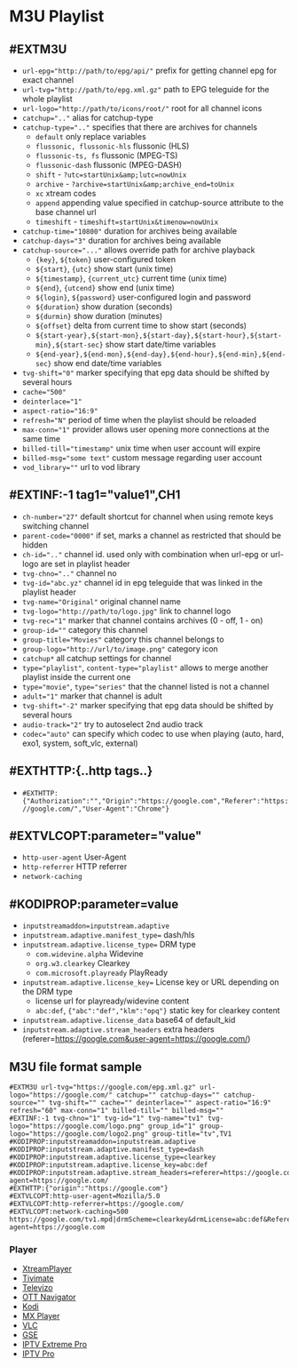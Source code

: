 # M3U Playlist

## #EXTM3U
* `url-epg="http://path/to/epg/api/"` prefix for getting channel epg for exact channel
* `url-tvg="http://path/to/epg.xml.gz"` path to EPG teleguide for the whole playlist
* `url-logo="http://path/to/icons/root/"` root for all channel icons
* `catchup=".."` alias for catchup-type
* `catchup-type=".."` specifies that there are archives for channels
   - `default` only replace variables
   - `flussonic, flussonic-hls` flussonic (HLS)
   - `flussonic-ts, fs` flussonic (MPEG-TS)
   - `flussonic-dash` flussonic (MPEG-DASH)
   - `shift` - `?utc=startUnix&amp;lutc=nowUnix`
   - `archive` - `?archive=startUnix&amp;archive_end=toUnix`
   - `xc` xtream codes
   - `append` appending value specified in catchup-source attribute to the base channel url
   - `timeshift` - `timeshift=startUnix&timenow=nowUnix`
* `catchup-time="10800"` duration for archives being available
* `catchup-days="3"` duration for archives being available
* `catchup-source="..."` allows override path for archive playback
   - `{key}`, `${token}`  user-configured token
   - `${start}`, `{utc}` show start (unix time)
   - `${timestamp}`, `{current_utc}` current time (unix time)
   - `${end}`, `{utcend}` show end (unix time)
   - `${login}`, `${password}` user-configured login and password
   - `${duration}` show duration (seconds)
   - `${durmin}` show duration (minutes)
   - `${offset}` delta from current time to show start (seconds)
   - `${start-year},${start-mon},${start-day},${start-hour},${start-min},${start-sec}` show start date/time variables
   - `${end-year},${end-mon},${end-day},${end-hour},${end-min},${end-sec}` show end date/time variables
* `tvg-shift="0"` marker specifying that epg data should be shifted by several hours
* `cache="500"`
* `deinterlace="1"`
* `aspect-ratio="16:9"`
* `refresh="N"` period of time when the playlist should be reloaded
* `max-conn="1"` provider allows user opening more connections at the same time
* `billed-till="timestamp"` unix time when user account will expire
* `billed-msg="some text"` custom message regarding user account
* `vod_library=""` url to vod library

## #EXTINF:-1 tag1="value1",CH1
* `ch-number="27"` default shortcut for channel when using remote keys switching channel
* `parent-code="0000"` if set, marks a channel as restricted that should be hidden
* `ch-id=".."` channel id. used only with combination when url-epg or url-logo are set in playlist header
* `tvg-chno=".."` channel no
* `tvg-id="abc.yz"` channel id in epg teleguide that was linked in the playlist header
* `tvg-name="Original"` original channel name
* `tvg-logo="http://path/to/logo.jpg"` link to channel logo
* `tvg-rec="1"` marker that channel contains archives (0 - off, 1 - on)
* `group-id=""` category this channel
* `group-title="Movies"` category this channel belongs to
* `group-logo="http://url/to/image.png"` category icon
* `catchup*` all catchup settings for channel
* `type="playlist"`, `content-type="playlist"` allows to merge another playlist inside the current one
* `type="movie"`, `type="series"` that the channel listed is not a channel
* `adult="1"` marker that channel is adult
* `tvg-shift="-2"` marker specifying that epg data should be shifted by several hours
* `audio-track="2"` try to autoselect 2nd audio track
* `codec="auto"` can specify which codec to use when playing (auto, hard, exo1, system, soft_vlc, external)

## #EXTHTTP:{..http tags..}
* `#EXTHTTP:{"Authorization":"","Origin":"https://google.com","Referer":"https://google.com/","User-Agent":"Chrome"}`

## #EXTVLCOPT:parameter="value"
* `http-user-agent` User-Agent
* `http-referrer` HTTP referrer
* `network-caching`

## #KODIPROP:parameter=value
* `inputstreamaddon=inputstream.adaptive`
* `inputstream.adaptive.manifest_type=` dash/hls
* `inputstream.adaptive.license_type=` DRM type
   - `com.widevine.alpha` Widevine
   - `org.w3.clearkey` Clearkey
   - `com.microsoft.playready` PlayReady
* `inputstream.adaptive.license_key=` License key or URL depending on the DRM type
   - license url for playready/widevine content
   - `abc:def`, `{"abc":"def","klm":"opq"}` static key for clearkey content
* `inputstream.adaptive.license_data` base64 of default_kid
* `inputstream.adaptive.stream_headers` extra headers (referer=https://google.com&user-agent=https://google.com/)

## M3U file format sample
```
#EXTM3U url-tvg="https://google.com/epg.xml.gz" url-logo="https://google.com/" catchup="" catchup-days="" catchup-source="" tvg-shift="" cache="" deinterlace="" aspect-ratio="16:9" refresh="60" max-conn="1" billed-till="" billed-msg=""
#EXTINF:-1 tvg-chno="1" tvg-id="1" tvg-name="tv1" tvg-logo="https://google.com/logo.png" group_id="1" group-logo="https://google.com/logo2.png" group-title="tv",TV1
#KODIPROP:inputstreamaddon=inputstream.adaptive
#KODIPROP:inputstream.adaptive.manifest_type=dash
#KODIPROP:inputstream.adaptive.license_type=clearkey
#KODIPROP:inputstream.adaptive.license_key=abc:def
#KODIPROP:inputstream.adaptive.stream_headers=referer=https://google.com&user-agent=https://google.com/
#EXTHTTP:{"origin":"https://google.com"}
#EXTVLCOPT:http-user-agent=Mozilla/5.0
#EXTVLCOPT:http-referrer=https://google.com/
#EXTVLCOPT:network-caching=500
https://google.com/tv1.mpd|drmScheme=clearkey&drmLicense=abc:def&Referer=https://google.com&User-agent=https://google.com
```

### Player
* [XtreamPlayer](https://play.google.com/store/apps/details?id=com.devcoder.iptvxtreamplayer)
* [Tivimate](https://play.google.com/store/apps/details?id=ar.tvplayer.tv)
* [Televizo](https://play.google.com/store/apps/details?id=com.ottplay.ottplay)
* [OTT Navigator](https://ott-nav.com/)
* [Kodi](https://play.google.com/store/apps/details?id=org.xbmc.kodi)
* [MX Player](https://play.google.com/store/apps/details?id=com.mxtech.videoplayer.ad)
* [VLC](https://play.google.com/store/apps/details?id=org.videolan.vlc)
* [GSE](https://play.google.com/store/apps/details?id=com.gsetech.smartiptv2)
* [IPTV Extreme Pro](https://play.google.com/store/apps/details?id=com.pecana.iptvextremepro)
* [IPTV Pro](https://play.google.com/store/apps/details?id=ru.iptvremote.android.iptv.pro)
